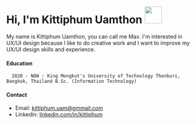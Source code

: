 # Hi, I'm Kittiphum Uamthon <img src="https://media.giphy.com/media/AOXNxxIJuBQdNTBblp/giphy.gif" width="45px">

My name is Kittiphum Uamthon, you can call me Max. I'm interested in UX/UI design because I like to do creative work and I want to improve my UX/UI design skills and experience.

#### Education 
      2020 - NOW : King Mongkut's University of Technology Thonburi, Bangkok, Thailand B.Sc. (Information Technology)
     
#### Contact
* Email: kittiphum.uam@gmmail.com
* Linkedin: [linkedin.com/in/kittiphum](https://www.linkedin.com/in/kittiphum)
